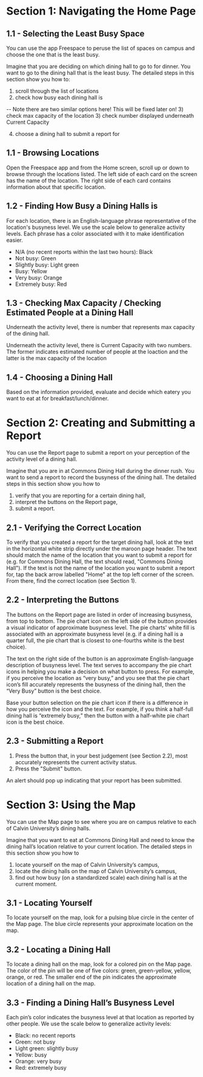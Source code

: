 # Section 1: Navigating the Home Page

## 1.1 - Selecting the Least Busy Space

You can use the app Freespace to peruse the list of spaces on campus and choose the one that is the least busy.

Imagine that you are deciding on which dining hall to go to for dinner. You want to go to the dining hall that is the least busy. 
The detailed steps in this section show you how to:

1) scroll through the list of locations
2) check how busy each dining hall is

-- Note there are two similar options here! This will be fixed later on!
3) check max capacity of the location
3) check number displayed underneath Current Capacity

4) choose a dining hall to submit a report for

## 1.1 - Browsing Locations

Open the Freespace app and from the Home screen, scroll up or down to browse through the locations listed. The left side of each card on the screen has the name of the location. The right side of each card contains information about that specific location.

## 1.2 - Finding How Busy a Dining Halls is

For each location, there is an English-language phrase representative of the location's busyness level.
We use the scale below to generalize activity levels. Each phrase has a color associated with it to make identification easier.
- N/A (no recent reports within the last two hours): Black
- Not busy: Green
- Slightly busy: Light green
- Busy: Yellow
- Very busy: Orange
- Extremely busy: Red
 
## 1.3 - Checking Max Capacity / Checking Estimated People at a Dining Hall
Underneath the activity level, there is number that represents max capacity of the dining hall.

Underneath the activity level, there is Current Capacity with two numbers. The former indicates estimated number of people at the loaction and the latter is the max capacity of the location

## 1.4 - Choosing a Dining Hall

Based on the information provided, evaluate and decide which eatery you want to eat at for breakfast/lunch/dinner.


# Section 2: Creating and Submitting a Report

You can use the Report page to submit a report on your perception of the activity level of a dining hall.

Imagine that you are in at Commons Dining Hall during the dinner rush. You want to send a report to record the busyness of the dining hall. The detailed steps in this section show you how to

1) verify that you are reporting for a certain dining hall,
2) interpret the buttons on the Report page,
3) submit a report.

## 2.1 - Verifying the Correct Location

To verify that you created a report for the target dining hall, look at the text in the horizontal white strip directly under the maroon page header.
The text should match the name of the location that you want to submit a report for (e.g. for Commons Dining Hall, the text should read, "Commons Dining Hall").
If the text is not the name of the location you want to submit a report for, tap the back arrow labelled "Home" at the top left corner of the screen. From there,
find the correct location (see Section 1).

## 2.2 - Interpreting the Buttons

The buttons on the Report page are listed in order of increasing busyness, from top to bottom. The pie chart icon on the left side of the button provides a visual indicator of approximate busyness level. The pie charts' white fill is associated with an approximate busyness level (e.g. if a dining hall is a quarter full, the pie chart that is closest to one-fourths white is the best choice).

The text on the right side of the button is an approximate English-language description of busyness level. The text serves to accompany the pie chart icons in helping you make a decision on what button to press. For example, if you perceive the location as “very busy,” and you see that the pie chart icon’s fill accurately represents the busyness of the dining hall, then the “Very Busy” button is the best choice.

Base your button selection on the pie chart icon if there is a difference in how you perceive the icon and the text. For example, if you think a half-full dining hall is “extremely busy,” then the button with a half-white pie chart icon is the best choice.

## 2.3 - Submitting a Report
1) Press the button that, in your best judgement (see Section 2.2), most accurately represents the current activity status.
2) Press the "Submit" button.

An alert should pop up indicating that your report has been submitted.


# Section 3: Using the Map

You can use the Map page to see where you are on campus relative to each of Calvin University’s dining halls.

Imagine that you want to eat at Commons Dining Hall and need to know the dining hall’s location relative to your current location. The detailed steps in this section show you how to

1) locate yourself on the map of Calvin University’s campus,
2) locate the dining halls on the map of Calvin University’s campus,
3) find out how busy (on a standardized scale) each dining hall is at the current moment.

## 3.1 - Locating Yourself

To locate yourself on the map, look for a pulsing blue circle in the center of the Map page. The blue circle represents your approximate location on the map.

## 3.2 - Locating a Dining Hall

To locate a dining hall on the map, look for a colored pin on the Map page. The color of the pin will be one of five colors: 
green, green-yellow, yellow, orange, or red. The smaller end of the pin indicates the approximate location of a dining hall on the map.

## 3.3 - Finding a Dining Hall’s Busyness Level

Each pin’s color indicates the busyness level at that location as reported by other people. 
We use the scale below to generalize activity levels:

- Black: no recent reports
- Green: not busy
- Light green: slightly busy
- Yellow: busy
- Orange: very busy
- Red: extremely busy


